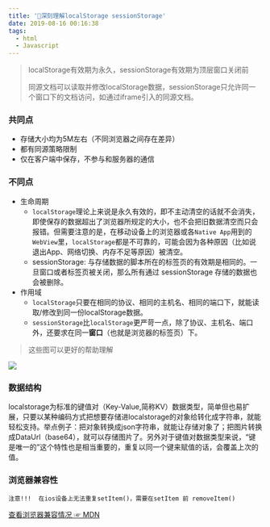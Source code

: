 ```yaml
---
title: '🤔深刻理解localStorage sessionStorage'
date: 2019-08-16 00:16:38
tags: 
  - html
  - Javascript
---
```




>localStorage有效期为永久，sessionStorage有效期为顶层窗口关闭前
>
>同源文档可以读取并修改localStorage数据，sessionStorage只允许同一个窗口下的文档访问，如通过iframe引入的同源文档。

### 共同点

-   存储大小均为5M左右（不同浏览器之间存在差异）
-   都有同源策略限制
-   仅在客户端中保存，不参与和服务器的通信



### 不同点

-   生命周期
    -   `localStorage`理论上来说是永久有效的，即不主动清空的话就不会消失，即使保存的数据超出了浏览器所规定的大小，也不会把旧数据清空而只会报错。但需要注意的是，在移动设备上的浏览器或各`Native App`用到的`WebView`里，`localStorage`都是不可靠的，可能会因为各种原因（比如说退出App、网络切换、内存不足等原因）被清空。
    -   sessionStorage: 与存储数据的脚本所在的标签页的有效期是相同的。一旦窗口或者标签页被关闭，那么所有通过 sessionStorage 存储的数据也会被删除。
-   作用域
    -   `localStorage`只要在相同的协议、相同的主机名、相同的端口下，就能读取/修改到同一份localStorage数据。
    -   `sessionStorage`比`localStorage`更严苛一点，除了协议、主机名、端口外，还要求在同一**窗口**（也就是浏览器的标签页）下。

>    这些图可以更好的帮助理解

![](http://cdn.chrischen.top//Markdown/3793073884-56950753e65db.png)



### 数据结构

localstorage为标准的键值对（Key-Value,简称KV）数据类型，简单但也易扩展，只要以某种编码方式把想要存储进localstorage的对象给转化成字符串，就能轻松支持。举点例子：把对象转换成json字符串，就能让存储对象了；把图片转换成DataUrl（base64），就可以存储图片了。另外对于键值对数据类型来说，“键是唯一的”这个特性也是相当重要的，重复以同一个键来赋值的话，会覆盖上次的值。



### 浏览器兼容性

`注意!!!  在ios设备上无法重复setItem()，需要在setItem 前 removeItem()`

[查看浏览器兼容情况 ☞ MDN](https://developer.mozilla.org/zh-CN/docs/Web/API/Window/localStorage#%E6%B5%8F%E8%A7%88%E5%99%A8%E5%85%BC%E5%AE%B9%E6%80%A7)